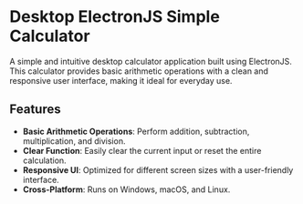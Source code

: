 # Desktop ElectronJS Simple Calculator 

A simple and intuitive desktop calculator application built using ElectronJS. This calculator provides basic arithmetic operations with a clean and responsive user interface, making it ideal for everyday use.

## Features

- **Basic Arithmetic Operations**: Perform addition, subtraction, multiplication, and division.
- **Clear Function**: Easily clear the current input or reset the entire calculation.
- **Responsive UI**: Optimized for different screen sizes with a user-friendly interface.
- **Cross-Platform**: Runs on Windows, macOS, and Linux.

